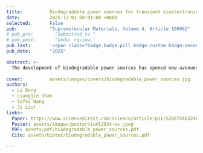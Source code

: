 ```yaml
---
title:          Biodegradable power sources for transient bioelectronics
date:           2025-12-01 00:01:00 +0800
selected:       False
pub:            "Supramolecular Materials, Volume 4, Article 100082"
# pub_pre:        "Submitted to "
# pub_post:       'Under review.'
pub_last:       '<span class="badge badge-pill badge-custom badge-secondary">Journal</span>'
pub_date:       "2025"

abstract: >-
  The development of biodegradable power sources has opened new avenues for transient bioelectronics, offering temporary energy solutions for implantable medical devices. This review presents a systematic overview on the design, materials, and functionalities of biodegradable devices for energy storage, harvesting, and transfer. Biodegradable batteries and supercapacitors provide reliable, short-term energy for implantable devices, while triboelectric and piezoelectric nanogenerators enable continuous energy harvesting from biomechanical sources. Additionally, wireless energy transfer systems enable safe power delivery without direct contact with biological tissues, broadening the scope of implantable bioelectronics. Future research should prioritize enhancing biocompatibility, increasing energy density, and refining degradation control to extend the practical applications of biodegradable power sources in bioelectronics.
  
cover:          assets/images/covers/biodegradable_power_sources.jpg
authors:
  - Li Dong
  - Liangjie Shan
  - Yafei Wang
  - Ji Liu†
links:
  Paper: https://www.sciencedirect.com/science/article/pii/S2667240524000205
  Poster: assets/images/poster/icml2024-ws.jpeg
  PDF: assets/pdf/biodegradable_power_sources.pdf
  Cite: assets/bibtex/biodegradable_power_sources.pdf

---
```


